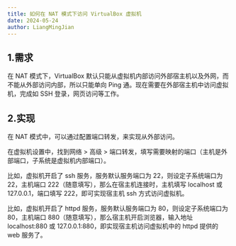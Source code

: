 ```yaml
---
title: 如何在 NAT 模式下访问 VirtualBox 虚拟机
date: 2024-05-24
author: LiangMingJian
---
```


## 1.需求

在 NAT 模式下，VirtualBox 默认只能从虚拟机内部访问外部宿主机以及外网，而不能从外部访问内部，所以只能单向 Ping 通。现在需要在外部宿主机中访问虚拟机，完成如 SSH 登录，网页访问等工作。

## 2.实现

在 NAT 模式中，可以通过配置端口转发，来实现从外部访问。

在虚拟机设置中，找到网络 > 高级 > 端口转发，填写需要映射的端口（主机是外部端口，子系统是虚拟机内部端口）。

比如，虚拟机开启了 ssh 服务，服务默认服务端口为 22，则设定子系统端口为 22，主机端口 222（随意填写），那么在宿主机连接时，主机填写 localhost 或127.0.0.1，端口填写 222，即可实现宿主机 ssh 方式访问虚拟机。

比如，虚拟机开启了 httpd 服务，服务默认服务端口为 80，则设定子系统端口为 80，主机端口 880（随意填写），那么宿主机开启浏览器，输入地址 localhost:880 或 127.0.0.1:880，即实现宿主机访问虚拟机中的 httpd 提供的 web 服务了。

